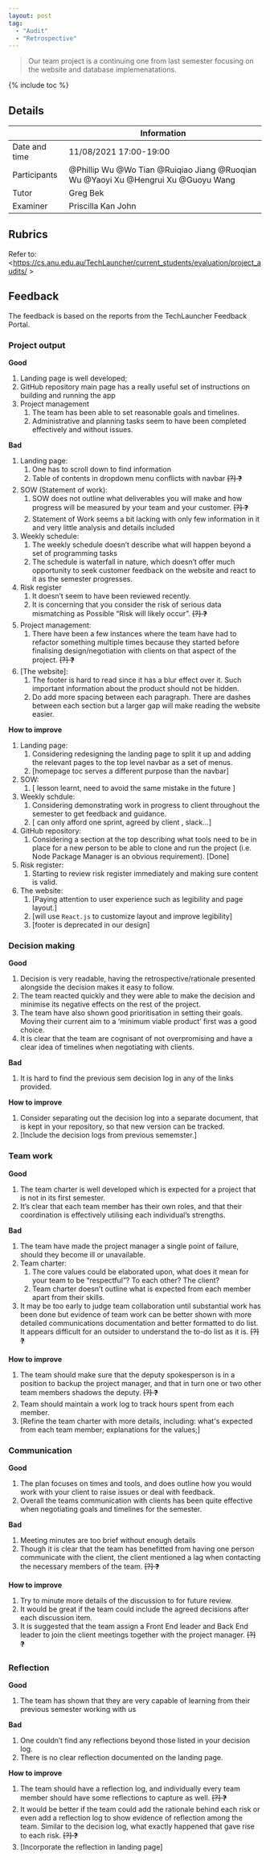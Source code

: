 ```yaml
---
layout: post
tag:
  - "Audit"
  - "Retrospective"
---
```


> Our team project is a continuing one from last semester focusing on the website and database implemenatations.

{% include toc %}

## Details

|               | Information                                                                       |
| ------------- | --------------------------------------------------------------------------------- |
| Date and time | 11/08/2021 17:00-19:00                                                            |
| Participants  | @Phillip Wu @Wo Tian @Ruiqiao Jiang @Ruoqian Wu @Yaoyi Xu @Hengrui Xu @Guoyu Wang |
| Tutor         | Greg Bek                                                                          |
| Examiner      | Priscilla Kan John                                                                |

## Rubrics

Refer to: <https://cs.anu.edu.au/TechLauncher/current_students/evaluation/project_audits/ >

## Feedback

The feedback is based on the reports from the TechLauncher Feedback Portal.

### Project output

**Good**

1. Landing page is well developed;
2. GitHub repository main page has a really useful set of instructions on building and running the app
3. Project management
   1. The team has been able to set reasonable goals and timelines.
   2. Administrative and planning tasks seem to have been completed effectively and without issues.

**Bad**

1. Landing page:
   1. One has to scroll down to find information
   2. Table of contents in dropdown menu conflicts with navbar ~~[?] :question:~~
2. SOW (Statement of work):
   1. SOW does not outline what deliverables you will make and how progress will be measured by your team and your customer. ~~[?] :question:~~
   2. Statement of Work seems a bit lacking with only few information in it and very little analysis and details included
3. Weekly schedule:
   1. The weekly schedule doesn’t describe what will happen beyond a set of programming tasks
   2. The schedule is waterfall in nature, which doesn’t offer much opportunity to seek customer feedback on the website and react to it as the semester progresses.
4. Risk register
   1. It doesn’t seem to have been reviewed recently.
   2. It is concerning that you consider the risk of serious data mismatching as Possible “Risk will likely occur”. ~~[?] :question:~~
5. Project management:
   1. There have been a few instances where the team have had to refactor something multiple times because they started before finalising design/negotiation with clients on that aspect of the project. ~~[?] :question:~~
6. [The website]:
   1. The footer is hard to read since it has a blur effect over it. Such important information about the product should not be hidden.
   2. Do add more spacing between each paragraph. There are dashes between each section but a larger gap will make reading the website easier.

**How to improve**

1. Landing page:
   1. Considering redesigning the landing page to split it up and adding the relevant pages to the top level navbar as a set of menus.
   2. [homepage toc serves a different purpose than the navbar]
2. SOW:
   1. [ lesson learnt, need to avoid the same mistake in the future ]
3. Weekly schdule:
   1. Considering demonstrating work in progress to client throughout the semester to get feedback and guidance.
   2. [ can only afford one sprint, agreed by client , slack...]
4. GitHub repository:
   1. Considering a section at the top describing what tools need to be in place for a new person to be able to clone and run the project (i.e. Node Package Manager is an obvious requirement). [Done]
5. Risk register:
   1. Starting to review risk register immediately and making sure content is valid.
6. The website:
   1. [Paying attention to user experience such as legibility and page layout.]
   2. [will use `React.js` to customize layout and improve legibility]
   3. [footer is deprecated in our design]

### Decision making

**Good**

1. Decision is very readable, having the retrospective/rationale presented alongside the decision makes it easy to follow.
2. The team reacted quickly and they were able to make the decision and minimise its negative effects on the rest of the project.
3. The team have also shown good prioritisation in setting their goals. Moving their current aim to a ‘minimum viable product’ first was a good choice.
4. It is clear that the team are cognisant of not overpromising and have a clear idea of timelines when negotiating with clients.

**Bad**

1. It is hard to find the previous sem decision log in any of the links provided.

**How to improve**

1. Consider separating out the decision log into a separate document, that is kept in your repository, so that new version can be tracked.
2. [Include the decision logs from previous sememster.]

### Team work

**Good**

1. The team charter is well developed which is expected for a project that is not in its first semester.
2. It’s clear that each team member has their own roles, and that their coordination is effectively utilising each individual’s strengths.

**Bad**

1. The team have made the project manager a single point of failure, should they become ill or unavailable.
2. Team charter:
   1. The core values could be elaborated upon, what does it mean for your team to be “respectful”? To each other? The client?
   2. Team charter doesn’t outline what is expected from each member apart from their skills.
3. It may be too early to judge team collaboration until substantial work has been done but evidence of team work can be better shown with more detailed communications documentation and better formatted to do list. It appears difficult for an outsider to understand the to-do list as it is. ~~[?] :question:~~

**How to improve**

1. The team should make sure that the deputy spokesperson is in a position to backup the project manager, and that in turn one or two other team members shadows the deputy. ~~[?] :question:~~
2. Team should maintain a work log to track hours spent from each member.
3. [Refine the team charter with more details, including: what's expected from each team member; explanations for the values;]

### Communication

**Good**

1. The plan focuses on times and tools, and does outline how you would work with your client to raise issues or deal with feedback.
2. Overall the teams communication with clients has been quite effective when negotiating goals and timelines for the semester.

**Bad**

1. Meeting minutes are too brief without enough details
2. Though it is clear that the team has benefitted from having one person communicate with the client, the client mentioned a lag when contacting the necessary members of the team. ~~[?] :question:~~

**How to improve**

1. Try to minute more details of the discussion to for future review.
2. It would be great if the team could include the agreed decisions after each discussion item.
3. It is suggested that the team assign a Front End leader and Back End leader to join the client meetings together with the project manager. ~~[?] :question:~~

### Reflection

**Good**

1. The team has shown that they are very capable of learning from their previous semester working with us

**Bad**

1. One couldn’t find any reflections beyond those listed in your decision log.
2. There is no clear reflection documented on the landing page.

**How to improve**

1. The team should have a reflection log, and individually every team member should have some reflections to capture as well. ~~[?] :question:~~
2. It would be better if the team could add the rationale behind each risk or even add a reflection log to show evidence of reflection among the team. Similar to the decision log, what exactly happened that gave rise to each risk. ~~[?] :question:~~
3. [Incorporate the reflection in landing page]
